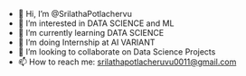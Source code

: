 - 👋 Hi, I’m @SrilathaPotlachervu
- 👀 I’m interested in DATA SCIENCE and ML
- 🌱 I’m currently learning DATA SCIENCE
- 🔭 I’m doing Internship at AI VARIANT
- 👯 I’m looking to collaborate on Data Science Projects
- 📫 How to reach me: srilathapotlacheruvu0011@gmail.com


